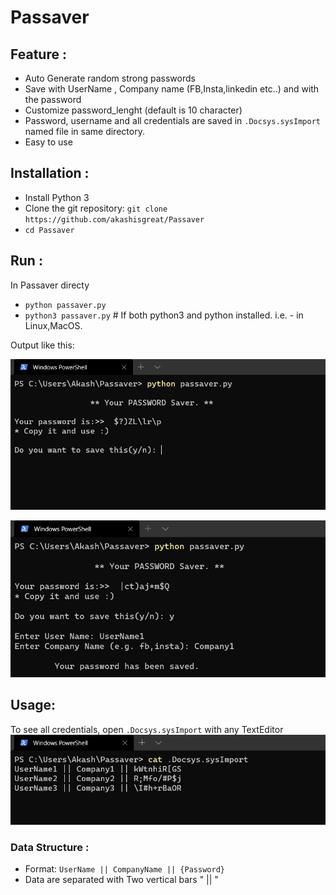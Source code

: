 # Passaver

## Feature :
* Auto Generate random strong passwords
* Save with UserName , Company name (FB,Insta,linkedin etc..) and with the password
* Customize password_lenght (default is 10 character)
* Password, username and all credentials are saved in `.Docsys.sysImport` named file in same directory.
* Easy to use 

## Installation :
* Install Python 3
* Clone the git repository:
`git clone https://github.com/akashisgreat/Passaver`<br>
* `cd Passaver`

## Run :
In Passaver directy
* `python passaver.py`<br>
* `python3 passaver.py` # If both python3 and python installed. i.e. - in Linux,MacOS.

Output like this:<br>

<img src="Screenshot1.png" alt="Screenshot1"><br>

<img src="Screenshot2.png" alt="Screenshot2">

## Usage: <br>
To see all credentials, open `.Docsys.sysImport` with any TextEditor<br>
<img src="ScreenshotSavedPasswd.png" alt="Saved Password">

### Data Structure :<br>
* Format: `UserName || CompanyName || {Password}`<br>
* Data are separated with Two vertical bars " || "
